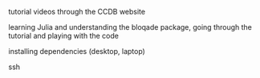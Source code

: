 


tutorial videos through the CCDB website

learning Julia and understanding the bloqade package, going through the tutorial and playing with the code

installing dependencies (desktop, laptop)

ssh

